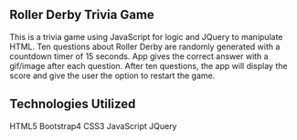 ## Roller Derby Trivia Game
This is a trivia game using JavaScript for logic and JQuery to manipulate HTML. Ten questions about Roller Derby are randomly generated with a countdown timer of 15 seconds. App gives the correct answer with a gif/image after each question. After ten questions, the app will display the score and give the user the option to restart the game.

## Technologies Utilized
HTML5 Bootstrap4 CSS3 JavaScript JQuery

